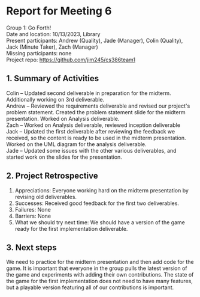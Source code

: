 # Report for Meeting 6
Group 1: Go Forth! <br>
Date and location: 10/13/2023, Library <br>
Present participants: Andrew (Quality), Jade (Manager), Colin (Quality), Jack (Minute Taker), Zach (Manager) <br>
Missing participants: none <br>
Project repo: https://github.com/jim245/cs386team1 <br>

## 1. Summary of Activities
Colin – Updated second deliverable in preparation for the midterm. Additionally working on 3rd deliverable.<br>
Andrew – Reviewed the requirements deliverable and revised our project's problem statement. Created the problem statement slide for the midterm presentation. Worked on Analysis deliverable. <br>
Zach –  Worked on Analysis deliverable, reviewed inception deliverable <br>
Jack – Updated the first deliverable after reviewing the feedback we received, so the content is ready to be used in the midterm presentation. Worked on the UML diagram for the analysis deliverable. <br>
Jade – Updated some issues with the other various deliverables, and started work on the slides for the presentation. <br>

## 2. Project Retrospective
  1. Appreciations: Everyone working hard on the midterm presentation by revising old deliverables. <br>
  2. Successes: Received good feedback for the first two deliverables. <br>
  3. Failures: None <br>
  4. Barriers: None <br>
  5. What we should try next time: We should have a version of the game ready for the first implementation deliverable. <br>

## 3. Next steps
We need to practice for the midterm presentation and then add code for the game. It is important that everyone in the group pulls the latest version of the game and experiments with adding their own contributions. The state of the game for the first implementation does not need to have many features, but a playable version featuring all of our contributions is important.

